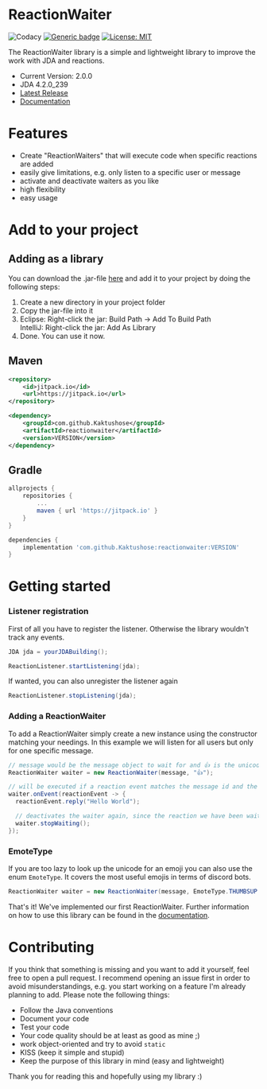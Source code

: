 # ReactionWaiter

![Codacy](https://app.codacy.com/project/badge/Grade/2e43dbb063064e038a94fb9b8b46148f)
[![Generic badge](https://img.shields.io/badge/Download-2.0.0-green.svg)](https://github.com/Kaktushose/reactionwaiter/releases/latest)
[![License: MIT](https://img.shields.io/badge/License-MIT-yellow.svg)](https://opensource.org/licenses/MIT)

The ReactionWaiter library is a simple and lightweight library to improve the work with JDA and reactions.

- Current Version: 2.0.0 
- JDA 4.2.0_239
- [Latest Release](https://github.com/Kaktushose/reactionwaiter/releases/latest) <br>
- [Documentation](https://kaktushose.github.io/reactionwaiter/)


# Features
- Create "ReactionWaiters" that will execute code when specific reactions are added
- easily give limitations, e.g. only listen to a specific user or message
- activate and deactivate waiters as you like
- high flexibility
- easy usage

# Add to your project

## Adding as a library
You can download the .jar-file [here](https://github.com/Kaktushose/reactionwaiter/releases/latest) and add it to your project by doing the following steps:

1. Create a new directory in your project folder
2. Copy the jar-file into it
3. Eclipse: Right-click the jar: Build Path -> Add To Build Path <br>
IntelliJ: Right-click the jar: Add As Library
4. Done. You can use it now.

## Maven

```xml
<repository>
    <id>jitpack.io</id>
    <url>https://jitpack.io</url>
</repository>
```
```xml
<dependency>
    <groupId>com.github.Kaktushose</groupId>
    <artifactId>reactionwaiter</artifactId>
    <version>VERSION</version>
</dependency>
```

## Gradle
```groovy
allprojects {
    repositories {
        ...
        maven { url 'https://jitpack.io' }
    }
}
```
```groovy
dependencies {
    implementation 'com.github.Kaktushose:reactionwaiter:VERSION'
}
```

# Getting started

### Listener registration

First of all you have to register the listener. Otherwise the library wouldn't track any events.

```java
JDA jda = yourJDABuilding();

ReactionListener.startListening(jda);
```

If wanted, you can also unregister the listener again
```java
ReactionListener.stopListening(jda);
```

### Adding a ReactionWaiter

To add a ReactionWaiter simply create a new instance using the constructor matching your needings. In this example we will listen for all users but only for one specific message. <br>

```java
// message would be the message object to wait for and 👍 is the unicode for the discord Thumbs Up emoji
ReactionWaiter waiter = new ReactionWaiter(message, "👍");

// will be executed if a reaction event matches the message id and the given emoji
waiter.onEvent(reactionEvent -> {
  reactionEvent.reply("Hello World");

  // deactivates the waiter again, since the reaction we have been waiting for was added
  waiter.stopWaiting();
});
```

### EmoteType

If you are too lazy to look up the unicode for an emoji you can also use the enum `EmoteType`. It covers the most useful emojis in terms of discord bots.

```java
ReactionWaiter waiter = new ReactionWaiter(message, EmoteType.THUMBSUP.unicode);
```

That's it! We've implemented our first ReactionWaiter. Further information on how to use this library can be found in the [documentation]().

# Contributing

If you think that something is missing and you want to add it yourself, feel free to open a pull request. I recommend opening an issue first in order to avoid misunderstandings, e.g. you start working on a feature I'm already planning to add.
Please note the following things:
- Follow the Java conventions
- Document your code
- Test your code
- Your code quality should be at least as good as mine ;)
- work object-oriented and try to avoid `static`
- KISS (keep it simple and stupid)
- Keep the purpose  of this library in mind (easy and lightweight)

Thank you for reading this and hopefully using my library :)
